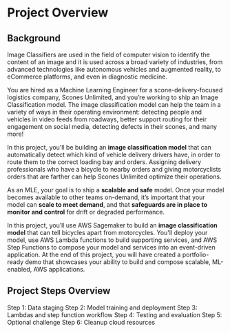 # Project Overview
## Background
Image Classifiers are used in the field of computer vision to identify the content of an image and it is used across a broad variety of industries, from advanced technologies like autonomous vehicles and augmented reality, to eCommerce platforms, and even in diagnostic medicine.

You are hired as a Machine Learning Engineer for a scone-delivery-focused logistics company, Scones Unlimited, and you’re working to ship an Image Classification model. The image classification model can help the team in a variety of ways in their operating environment: detecting people and vehicles in video feeds from roadways, better support routing for their engagement on social media, detecting defects in their scones, and many more!

In this project, you'll be building an __image classification model__ that can automatically detect which kind of vehicle delivery drivers have, in order to route them to the correct loading bay and orders. Assigning delivery professionals who have a bicycle to nearby orders and giving motorcyclists orders that are farther can help Scones Unlimited optimize their operations.

As an MLE, your goal is to ship a __scalable and safe__ model. Once your model becomes available to other teams on-demand, it’s important that your model can __scale to meet demand__, and that __safeguards are in place to monitor and control__ for drift or degraded performance.

In this project, you’ll use AWS Sagemaker to build an __image classification model__ that can tell bicycles apart from motorcycles. You'll deploy your model, use AWS Lambda functions to build supporting services, and AWS Step Functions to compose your model and services into an event-driven application. At the end of this project, you will have created a portfolio-ready demo that showcases your ability to build and compose scalable, ML-enabled, AWS applications.

## Project Steps Overview
Step 1: Data staging
Step 2: Model training and deployment
Step 3: Lambdas and step function workflow
Step 4: Testing and evaluation
Step 5: Optional challenge
Step 6: Cleanup cloud resources
